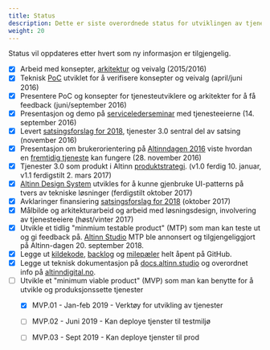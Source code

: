 ```yaml
---
title: Status
description: Dette er siste overordnede status for utviklingen av tjenester 3.0.  
weight: 20
---
```


Status vil oppdateres etter hvert som ny informasjon er tilgjengelig.

- [X] Arbeid med konsepter, [arkitektur](../architecture) og veivalg (2015/2016)
- [X] Teknisk [PoC] utviklet for å verifisere konsepter og veivalg (april/juni 2016)
- [X] Presentere PoC og konsepter for tjenesteutviklere og arkitekter for å få feedback (juni/september 2016)
- [X] Presentasjon og demo på [servicelederseminar] med tjenesteeierne (14. september 2016)
- [X] Levert [satsingsforslag for 2018](../satsingsforslag/), tjenester 3.0 sentral del av satsing (november 2016)
- [X] Presentasjon om brukerorientering på [Altinndagen 2016] viste hvordan en [fremtidig tjeneste] kan fungere (28. november 2016)
- [X] Tjenester 3.0 som produkt i Altinn [produktstrategi]. (v1.0 ferdig 10. januar, v1.1 ferdigstilt 2. mars 2017)
- [X] [Altinn Design System](https://github.com/Altinn/DesignSystem) utvikles for å kunne gjenbruke UI-patterns på tvers av tekniske løsninger (ferdigstilt oktober 2017)
- [X] Avklaringer finansiering [satsingsforslag for 2018](../satsingsforslag/) (oktober 2017)
- [X] Målbilde og arkitekturarbeid og arbeid med løsningsdesign, involvering av tjenesteeiere (høst/vinter 2017)
- [X] Utvikle et tidlig "minmium testable product" (MTP) som man kan teste ut og gi feedback på.
   [Altinn Studio](https://altinn.studio) MTP ble annonsert og tilgjengeliggjort på Altinn-dagen 20. september 2018.
- [X] Legge ut [kildekode], [backlog] og [milepæler] helt åpent på GitHub.
- [X] Legge ut teknisk dokumentasjon på [docs.altinn.studio] og overordnet info på [altinndigital.no].
- [ ] Utvikle et "minimum viable product" (MVP) som man kan benytte for å utvikle og produksjonssette tjenester
  - [X] MVP.01 - Jan-feb 2019 - Verktøy for utvikling av tjenester
  - [ ] MVP.02 - Juni 2019 - Kan deploye tjenster til testmiljø
  - [ ] MVP.03 - Sept 2019 - Kan deploye tjenster til prod


[PoC]: https://en.wikipedia.org/wiki/Proof_of_concept
[servicelederseminar]: https://altinnett.brreg.no/SharePoint/Servicelederseminar/Servicelederseminar%202016/Referat%20servicelederseminar%2014.9.2016.pdf
[Altinndagen 2016]: https://altinnett.brreg.no/altinndagen2016/
[fremtidig tjeneste]: https://altinnett.brreg.no/Global/Altinndagen%202016/Finn%C3%B8ySaltnes-Enklere%20oppstart%20for%20grundere.pdf
[produktstrategi]: https://altinnett.brreg.no/no/Altinn/Altinn-strategi/
[alpha]: https://en.wikipedia.org/wiki/Software_release_life_cycle#Alpha
[Starte Enkeltpersonforetak]: http://altinn.github.io/DesignSystem/versjon-altinndagen/patterns/04-sider-90-starte-enk-00-starte-enk-0/04-sider-90-starte-enk-00-starte-enk-0.html
[kildekode]: https://github.com/Altinn/altinn-studio
[backlog]: https://github.com/Altinn/altinn-studio/issues
[milepæler]: https://github.com/Altinn/altinn-studio/milestones?direction=asc&sort=due_date&state=open
[docs.altinn.studio]: https://docs.altinn.studio
[altinndigital.no]: https://altinndigital.no/studio
